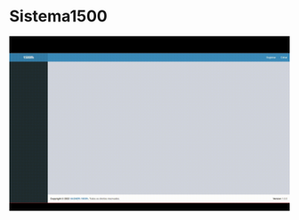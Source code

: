 # Sistema1500

![Apresentação Sistema](https://github.com/vagnerb79/Sistema1500/blob/master/Apresentar.gif)
